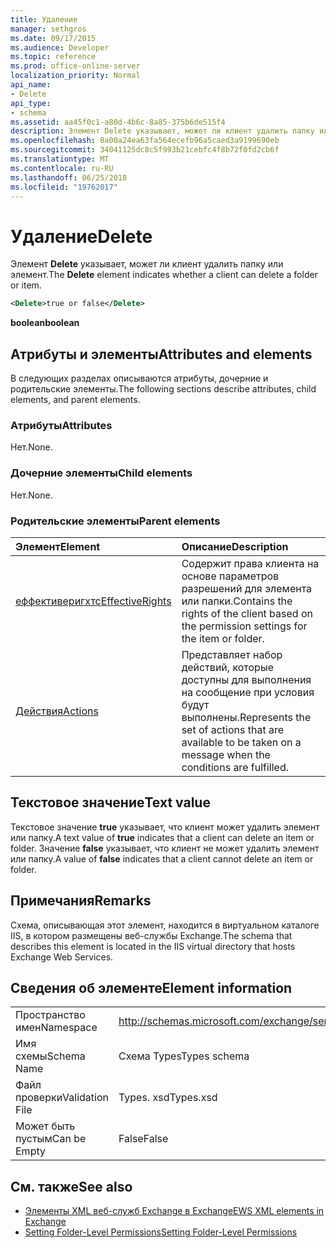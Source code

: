 ```yaml
---
title: Удаление
manager: sethgros
ms.date: 09/17/2015
ms.audience: Developer
ms.topic: reference
ms.prod: office-online-server
localization_priority: Normal
api_name:
- Delete
api_type:
- schema
ms.assetid: aa45f0c1-a80d-4b6c-8a85-375b6de515f4
description: Элемент Delete указывает, может ли клиент удалить папку или элемент.
ms.openlocfilehash: 8a00a24ea63fa564ecefb96a5caed3a9199690eb
ms.sourcegitcommit: 34041125dc8c5f993b21cebfc4f8b72f0fd2cb6f
ms.translationtype: MT
ms.contentlocale: ru-RU
ms.lasthandoff: 06/25/2018
ms.locfileid: "19762017"
---
```

# <a name="delete"></a><span data-ttu-id="66cb3-103">Удаление</span><span class="sxs-lookup"><span data-stu-id="66cb3-103">Delete</span></span>

<span data-ttu-id="66cb3-104">Элемент **Delete** указывает, может ли клиент удалить папку или элемент.</span><span class="sxs-lookup"><span data-stu-id="66cb3-104">The **Delete** element indicates whether a client can delete a folder or item.</span></span> 
  
```XML
<Delete>true or false</Delete>
```

<span data-ttu-id="66cb3-105">**boolean**</span><span class="sxs-lookup"><span data-stu-id="66cb3-105">**boolean**</span></span>

## <a name="attributes-and-elements"></a><span data-ttu-id="66cb3-106">Атрибуты и элементы</span><span class="sxs-lookup"><span data-stu-id="66cb3-106">Attributes and elements</span></span>

<span data-ttu-id="66cb3-107">В следующих разделах описываются атрибуты, дочерние и родительские элементы.</span><span class="sxs-lookup"><span data-stu-id="66cb3-107">The following sections describe attributes, child elements, and parent elements.</span></span>
  
### <a name="attributes"></a><span data-ttu-id="66cb3-108">Атрибуты</span><span class="sxs-lookup"><span data-stu-id="66cb3-108">Attributes</span></span>

<span data-ttu-id="66cb3-109">Нет.</span><span class="sxs-lookup"><span data-stu-id="66cb3-109">None.</span></span>
  
### <a name="child-elements"></a><span data-ttu-id="66cb3-110">Дочерние элементы</span><span class="sxs-lookup"><span data-stu-id="66cb3-110">Child elements</span></span>

<span data-ttu-id="66cb3-111">Нет.</span><span class="sxs-lookup"><span data-stu-id="66cb3-111">None.</span></span>
  
### <a name="parent-elements"></a><span data-ttu-id="66cb3-112">Родительские элементы</span><span class="sxs-lookup"><span data-stu-id="66cb3-112">Parent elements</span></span>

|<span data-ttu-id="66cb3-113">**Элемент**</span><span class="sxs-lookup"><span data-stu-id="66cb3-113">**Element**</span></span>|<span data-ttu-id="66cb3-114">**Описание**</span><span class="sxs-lookup"><span data-stu-id="66cb3-114">**Description**</span></span>|
|:-----|:-----|
|[<span data-ttu-id="66cb3-115">еффективеригхтс</span><span class="sxs-lookup"><span data-stu-id="66cb3-115">EffectiveRights</span></span>](effectiverights.md) <br/> |<span data-ttu-id="66cb3-116">Содержит права клиента на основе параметров разрешений для элемента или папки.</span><span class="sxs-lookup"><span data-stu-id="66cb3-116">Contains the rights of the client based on the permission settings for the item or folder.</span></span>  <br/> |
|[<span data-ttu-id="66cb3-117">Действия</span><span class="sxs-lookup"><span data-stu-id="66cb3-117">Actions</span></span>](actions.md) <br/> |<span data-ttu-id="66cb3-118">Представляет набор действий, которые доступны для выполнения на сообщение при условия будут выполнены.</span><span class="sxs-lookup"><span data-stu-id="66cb3-118">Represents the set of actions that are available to be taken on a message when the conditions are fulfilled.</span></span>  <br/> |
   
## <a name="text-value"></a><span data-ttu-id="66cb3-119">Текстовое значение</span><span class="sxs-lookup"><span data-stu-id="66cb3-119">Text value</span></span>

<span data-ttu-id="66cb3-120">Текстовое значение **true** указывает, что клиент может удалить элемент или папку.</span><span class="sxs-lookup"><span data-stu-id="66cb3-120">A text value of **true** indicates that a client can delete an item or folder.</span></span> <span data-ttu-id="66cb3-121">Значение **false** указывает, что клиент не может удалить элемент или папку.</span><span class="sxs-lookup"><span data-stu-id="66cb3-121">A value of **false** indicates that a client cannot delete an item or folder.</span></span> 
  
## <a name="remarks"></a><span data-ttu-id="66cb3-122">Примечания</span><span class="sxs-lookup"><span data-stu-id="66cb3-122">Remarks</span></span>

<span data-ttu-id="66cb3-123">Схема, описывающая этот элемент, находится в виртуальном каталоге IIS, в котором размещены веб-службы Exchange.</span><span class="sxs-lookup"><span data-stu-id="66cb3-123">The schema that describes this element is located in the IIS virtual directory that hosts Exchange Web Services.</span></span>
  
## <a name="element-information"></a><span data-ttu-id="66cb3-124">Сведения об элементе</span><span class="sxs-lookup"><span data-stu-id="66cb3-124">Element information</span></span>

|||
|:-----|:-----|
|<span data-ttu-id="66cb3-125">Пространство имен</span><span class="sxs-lookup"><span data-stu-id="66cb3-125">Namespace</span></span>  <br/> |http://schemas.microsoft.com/exchange/services/2006/types  <br/> |
|<span data-ttu-id="66cb3-126">Имя схемы</span><span class="sxs-lookup"><span data-stu-id="66cb3-126">Schema Name</span></span>  <br/> |<span data-ttu-id="66cb3-127">Схема Types</span><span class="sxs-lookup"><span data-stu-id="66cb3-127">Types schema</span></span>  <br/> |
|<span data-ttu-id="66cb3-128">Файл проверки</span><span class="sxs-lookup"><span data-stu-id="66cb3-128">Validation File</span></span>  <br/> |<span data-ttu-id="66cb3-129">Types. xsd</span><span class="sxs-lookup"><span data-stu-id="66cb3-129">Types.xsd</span></span>  <br/> |
|<span data-ttu-id="66cb3-130">Может быть пустым</span><span class="sxs-lookup"><span data-stu-id="66cb3-130">Can be Empty</span></span>  <br/> |<span data-ttu-id="66cb3-131">False</span><span class="sxs-lookup"><span data-stu-id="66cb3-131">False</span></span>  <br/> |
   
## <a name="see-also"></a><span data-ttu-id="66cb3-132">См. также</span><span class="sxs-lookup"><span data-stu-id="66cb3-132">See also</span></span>

- [<span data-ttu-id="66cb3-133">Элементы XML веб-служб Exchange в Exchange</span><span class="sxs-lookup"><span data-stu-id="66cb3-133">EWS XML elements in Exchange</span></span>](ews-xml-elements-in-exchange.md)
- [<span data-ttu-id="66cb3-134">Setting Folder-Level Permissions</span><span class="sxs-lookup"><span data-stu-id="66cb3-134">Setting Folder-Level Permissions</span></span>](http://msdn.microsoft.com/library/c7530e86-5112-401c-b10a-9c054ae59f07%28Office.15%29.aspx)


